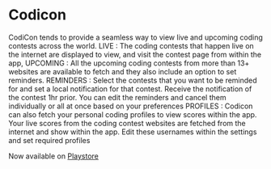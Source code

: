 # Codicon

CodiCon tends to provide a seamless way to view live and upcoming coding contests across the world.
LIVE : The coding contests that happen live on the internet are displayed to view, and visit the contest page from within the app,
UPCOMING : All the upcoming coding contests from more than 13+ websites are available to fetch and they also include an option to set reminders.
REMINDERS : Select the contests that you want to be reminded for and set a local notification for that contest. Receive the notification of the contest 1hr prior. You can edit the reminders and cancel them individually or all at once based on your preferences
PROFILES : Codicon can also fetch your personal coding profiles to view scores within the app. Your live scores from the coding contest websites are fetched from the internet and show within the app. Edit these usernames within the settings and set required profiles

Now available on [Playstore](https://play.google.com/store/apps/details?id=com.arun.codicon&hl=en&gl=US)
